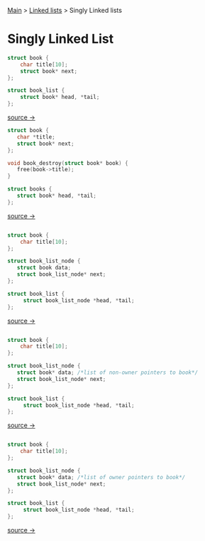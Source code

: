 [Main](README.md) > [Linked lists](linked_lists.md) > Singly Linked lists


# Singly Linked List


```c
struct book {
    char title[10];
    struct book* next;
};

struct book_list {
    struct book* head, *tail;
};

```

[source → ](linked_lists1.md)
 
 ```c
struct book {
    char *title;
    struct book* next;
};

void book_destroy(struct book* book) {
    free(book->title);
}

struct books {
    struct book* head, *tail;
};

```

[source → ](linked_lists1d.md)
 
 
```c

struct book {
    char title[10];
};

struct book_list_node {
   struct book data;
   struct book_list_node* next;
};

struct book_list {
     struct book_list_node *head, *tail;
};
```
[source → ](linked_list2.md)

```c

struct book {
    char title[10];
};

struct book_list_node {
   struct book* data; /*list of non-owner pointers to book*/
   struct book_list_node* next;
};

struct book_list {
     struct book_list_node *head, *tail;
};
```
[source → ](linked_list3.md)

```c

struct book {
    char title[10];
};

struct book_list_node {
   struct book* data; /*list of owner pointers to book*/
   struct book_list_node* next;
};

struct book_list {
     struct book_list_node *head, *tail;
};
```
[source → ](linked_list4.md)



